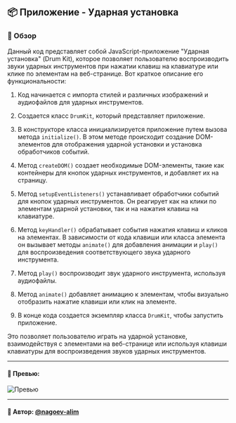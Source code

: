 ## 📦 Приложение - Ударная установка

### 🚀 Обзор
Данный код представляет собой JavaScript-приложение "Ударная установка" (Drum Kit), которое позволяет пользователю воспроизводить звуки ударных инструментов при нажатии клавиш на клавиатуре или клике по элементам на веб-странице. Вот краткое описание его функциональности:

1. Код начинается с импорта стилей и различных изображений и аудиофайлов для ударных инструментов.

2. Создается класс `DrumKit`, который представляет приложение.

3. В конструкторе класса инициализируется приложение путем вызова метода `initialize()`. В этом методе происходит создание DOM-элементов для отображения ударной установки и установка обработчиков событий.

4. Метод `createDOM()` создает необходимые DOM-элементы, такие как контейнеры для кнопок ударных инструментов, и добавляет их на страницу.

5. Метод `setupEventListeners()` устанавливает обработчики событий для кнопок ударных инструментов. Он реагирует как на клики по элементам ударной установки, так и на нажатия клавиш на клавиатуре.

6. Метод `keyHandler()` обрабатывает события нажатия клавиш и кликов на элементах. В зависимости от кода клавиши или класса элемента он вызывает методы `animate()` для добавления анимации и `play()` для воспроизведения соответствующего звука ударного инструмента.

7. Метод `play()` воспроизводит звук ударного инструмента, используя аудиофайлы.

8. Метод `animate()` добавляет анимацию к элементам, чтобы визуально отобразить нажатие клавиши или клик на элементе.

9. В конце кода создается экземпляр класса `DrumKit`, чтобы запустить приложение.

Это позволяет пользователю играть на ударной установке, взаимодействуя с элементами на веб-странице или используя клавиши клавиатуры для воспроизведения звуков ударных инструментов.

---

#### 🌄 Превью:

![Превью](https://lh3.googleusercontent.com/drive-viewer/AITFw-zJULdsP2_aaDvPlow9Xee-mT543U-fm_1rIoZcqdmJitOaFOgog5FOP3I6smLG3GLkD2xnzNBSp1IKFGgT20cEQAuM9A=s1600)


-----

#### 🙌 Автор: [@nagoev-alim](https://github.com/nagoev-alim)

